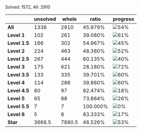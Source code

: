 Solved: 1572, All: 2910

| |unsolved|whole|ratio|progress|
|----|----|----|----|----|
|**All**| 1338 | 2910 | 45.979%| ![54%](https://progress-bar.dev/54?title=All) |
|**Level 1**| 102 | 261 | 39.080%| ![61%](https://progress-bar.dev/61?title=Level+1++)|
|**Level 1.5**| 166 | 302 | 54.967%| ![45%](https://progress-bar.dev/45?title=Level+1.5)|
|**Level 2**| 224 | 463 | 48.380%| ![52%](https://progress-bar.dev/52?title=Level+2++)|
|**Level 2.5**| 267 | 444 | 60.135%| ![40%](https://progress-bar.dev/40?title=Level+2.5)|
|**Level 3**| 175 | 621 | 28.180%| ![72%](https://progress-bar.dev/72?title=Level+3++)|
|**Level 3.5**| 133 | 335 | 39.701%| ![60%](https://progress-bar.dev/60?title=Level+3.5)|
|**Level 4**| 114 | 286 | 39.860%| ![60%](https://progress-bar.dev/60?title=Level+4++)|
|**Level 4.5**| 80 | 97 | 82.474%| ![18%](https://progress-bar.dev/18?title=Level+4.5)|
|**Level 5**| 65 | 88 | 73.864%| ![26%](https://progress-bar.dev/26?title=Level+5++)|
|**Level 5.5**| 7 | 7 | 100.000%| ![0%](https://progress-bar.dev/0?title=Level+5.5)|
|**Level 6**| 5 | 6 | 83.333%| ![17%](https://progress-bar.dev/17?title=Level+6++)|
|**Star**|3666.5 | 7880.5 |46.526%| ![53%](https://progress-bar.dev/53?title=Star) |
